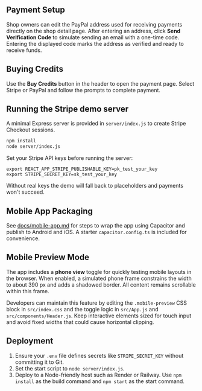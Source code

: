 ## Payment Setup

Shop owners can edit the PayPal address used for receiving payments directly on the shop detail page. After entering an address, click **Send Verification Code** to simulate sending an email with a one-time code. Entering the displayed code marks the address as verified and ready to receive funds.

## Buying Credits

Use the **Buy Credits** button in the header to open the payment page. Select Stripe or PayPal and follow the prompts to complete payment.

## Running the Stripe demo server

A minimal Express server is provided in `server/index.js` to create Stripe Checkout sessions.

```bash
npm install
node server/index.js
```

Set your Stripe API keys before running the server:

```
export REACT_APP_STRIPE_PUBLISHABLE_KEY=pk_test_your_key
export STRIPE_SECRET_KEY=sk_test_your_key
```

Without real keys the demo will fall back to placeholders and payments won't succeed.

## Mobile App Packaging

See [docs/mobile-app.md](docs/mobile-app.md) for steps to wrap the app using Capacitor and publish to Android and iOS. A starter `capacitor.config.ts` is included for convenience.

## Mobile Preview Mode

The app includes a **phone view** toggle for quickly testing mobile layouts in the browser. When enabled, a simulated phone frame constrains the width to about 390&nbsp;px and adds a shadowed border. All content remains scrollable within this frame.

Developers can maintain this feature by editing the `.mobile-preview` CSS block in `src/index.css` and the toggle logic in `src/App.js` and `src/components/Header.js`. Keep interactive elements sized for touch input and avoid fixed widths that could cause horizontal clipping.
## Deployment

1. Ensure your `.env` file defines secrets like `STRIPE_SECRET_KEY` without committing it to Git.
2. Set the start script to `node server/index.js`.
3. Deploy to a Node-friendly host such as Render or Railway. Use `npm install` as the build command and `npm start` as the start command.


